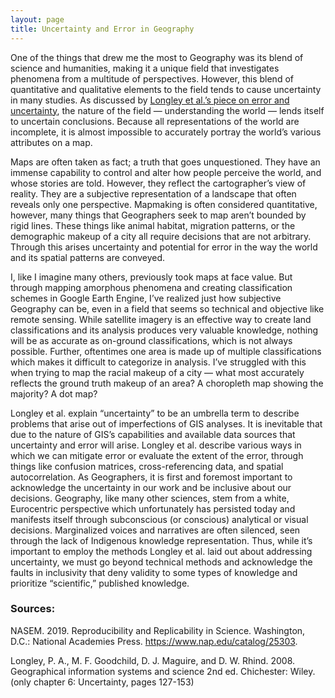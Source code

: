 ```yaml
---
layout: page
title: Uncertainty and Error in Geography
---
```


One of the things that drew me the most to Geography was its blend of science and humanities, making it a unique field that investigates phenomena from a multitude of perspectives. However, this blend of quantitative and qualitative elements to the field tends to cause uncertainty in many studies. As discussed by [Longley et al.’s piece on error and uncertainty](https://github.com/GIS4DEV/literature/blob/master/Uncertainty%20Longley%20et%20al.pdf), the nature of the field — understanding the world — lends itself to uncertain conclusions. Because all representations of the world are incomplete, it is almost impossible to accurately portray the world’s various attributes on a map. 

Maps are often taken as fact; a truth that goes unquestioned. They have an immense capability to control and alter how people perceive the world, and whose stories are told. However, they reflect the cartographer’s view of reality. They are a subjective representation of a landscape that often reveals only one perspective. Mapmaking is often considered quantitative, however, many things that Geographers seek to map aren’t bounded by rigid lines. These things like animal habitat, migration patterns, or the demographic makeup of a city all require decisions that are not arbitrary. Through this arises uncertainty and potential for error in the way the world and its spatial patterns are conveyed. 

I, like I imagine many others, previously took maps at face value. But through mapping amorphous phenomena and creating classification schemes in Google Earth Engine, I’ve realized just how subjective Geography can be, even in a field that seems so technical and objective like remote sensing. While satellite imagery is an effective way to create land classifications and its analysis produces very valuable knowledge, nothing will be as accurate as on-ground classifications, which is not always possible. Further, oftentimes one area is made up of multiple classifications which makes it difficult to categorize in analysis. I’ve struggled with this when trying to map the racial makeup of a city — what most accurately reflects the ground truth makeup of an area? A choropleth map showing the majority? A dot map? 

Longley et al. explain “uncertainty” to be an umbrella term to describe problems that arise out of imperfections of GIS analyses. It is inevitable that due to the nature of GIS’s capabilities and available data sources that uncertainty and error will arise. Longley et al. describe various ways in which we can mitigate error or evaluate the extent of the error, through things like confusion matrices, cross-referencing data, and spatial autocorrelation. As Geographers, it is first and foremost important to acknowledge the uncertainty in our work and be inclusive about our decisions. Geography, like many other sciences, stem from a white, Eurocentric perspective which unfortunately has persisted today and manifests itself through subconscious (or conscious) analytical or visual decisions. Marginalized voices and narratives are often silenced, seen through the lack of Indigenous knowledge representation. Thus, while it’s important to employ the methods Longley et al. laid out about addressing uncertainty, we must go beyond technical methods and acknowledge the faults in inclusivity that deny validity to some types of knowledge and prioritize “scientific,” published knowledge. 

### Sources:
NASEM. 2019. Reproducibility and Replicability in Science. Washington, D.C.: National Academies Press. https://www.nap.edu/catalog/25303.

Longley, P. A., M. F. Goodchild, D. J. Maguire, and D. W. Rhind. 2008. Geographical information systems and science 2nd ed. Chichester: Wiley. (only chapter 6: Uncertainty, pages 127-153)
